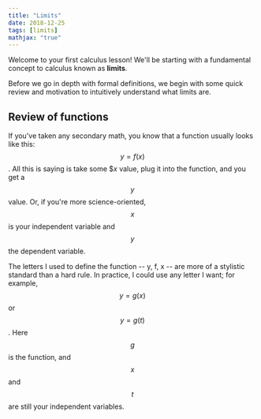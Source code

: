 ```yaml
---
title: "Limits"
date: 2018-12-25
tags: [limits]
mathjax: "true"
---
```


Welcome to your first calculus lesson! We'll be starting with a fundamental concept to calculus known as **limits**.

Before we go in depth with formal definitions, we begin with some quick review and motivation to intuitively understand what limits are.

## Review of functions

If you've taken any secondary math, you know that a function usually looks like this: $$y = f(x)$$. All this is saying is take some $$x$ value, plug it into the function, and you get a $$y$$ value. Or, if you're more science-oriented, $$x$$ is your independent variable and $$y$$ the dependent variable.

The letters I used to define the function -- y, f, x -- are more of a stylistic standard than a hard rule. In practice, I could use any letter I want; for example, $$y = g(x)$$ or $$y = g(t)$$. Here $$g$$ is the function, and $$x$$ and $$t$$ are still your independent variables.  
